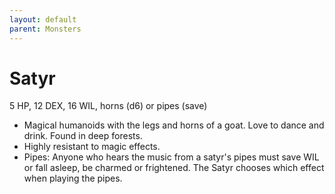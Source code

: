 ```yaml
---
layout: default
parent: Monsters
---
```

# Satyr
5 HP, 12 DEX, 16 WIL, horns (d6) or pipes (save)
-   Magical humanoids with the legs and horns of a goat. Love to dance
    and drink. Found in deep forests.
-   Highly resistant to magic effects.
-   Pipes: Anyone who hears the music from a satyr's pipes must save WIL
    or fall asleep, be charmed or frightened. The Satyr chooses which
    effect when playing the pipes.
